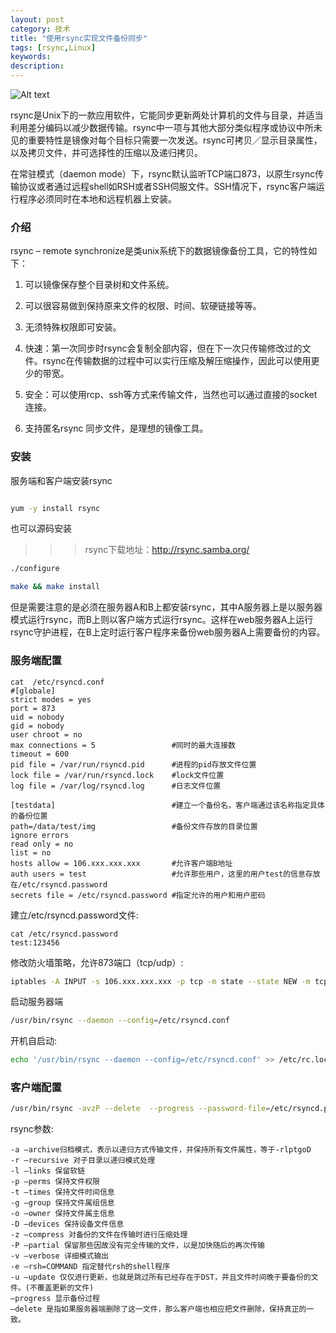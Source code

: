 ```yaml
---
layout: post
category: 技术
title: "使用rsync实现文件备份同步"
tags: [rsync,Linux]
keywords:
description:
---
```


![Alt text](https://dn-yeungben.qbox.me/public/img/tech/2014-12-20-01.jpg)

rsync是Unix下的一款应用软件，它能同步更新两处计算机的文件与目录，并适当利用差分编码以减少数据传输。rsync中一项与其他大部分类似程序或协议中所未见的重要特性是镜像对每个目标只需要一次发送。rsync可拷贝／显示目录属性，以及拷贝文件，并可选择性的压缩以及递归拷贝。

在常驻模式（daemon mode）下，rsync默认监听TCP端口873，以原生rsync传输协议或者通过远程shell如RSH或者SSH伺服文件。SSH情况下，rsync客户端运行程序必须同时在本地和远程机器上安装。



### 介绍

rsync – remote synchronize是类unix系统下的数据镜像备份工具，它的特性如下：

1. 可以镜像保存整个目录树和文件系统。

2. 可以很容易做到保持原来文件的权限、时间、软硬链接等等。

3. 无须特殊权限即可安装。

4. 快速：第一次同步时rsync会复制全部内容，但在下一次只传输修改过的文件。rsync在传输数据的过程中可以实行压缩及解压缩操作，因此可以使用更少的带宽。

5. 安全：可以使用rcp、ssh等方式来传输文件，当然也可以通过直接的socket连接。

6. 支持匿名rsync 同步文件，是理想的镜像工具。

### 安装

服务端和客户端安装rsync

```sh

yum -y install rsync

```
也可以源码安装

>>>rsync下载地址：http://rsync.samba.org/

```sh
./configure
```

```sh
make && make install
```

但是需要注意的是必须在服务器A和B上都安装rsync，其中A服务器上是以服务器模式运行rsync，而B上则以客户端方式运行rsync。这样在web服务器A上运行rsync守护进程，在B上定时运行客户程序来备份web服务器A上需要备份的内容。

### 服务端配置
    cat  /etc/rsyncd.conf
    #[globale]
    strict modes = yes
    port = 873
    uid = nobody
    gid = nobody
    user chroot = no
    max connections = 5                 #同时的最大连接数
    timeout = 600
    pid file = /var/run/rsyncd.pid      #进程的pid存放文件位置
    lock file = /var/run/rsyncd.lock    #lock文件位置
    log file = /var/log/rsyncd.log      #日志文件位置

    [testdata]                          #建立一个备份名，客户端通过该名称指定具体的备份位置
    path=/data/test/img                 #备份文件存放的目录位置
    ignore errors
    read only = no
    list = no
    hosts allow = 106.xxx.xxx.xxx       #允许客户端B地址
    auth users = test                   #允许那些用户，这里的用户test的信息存放在/etc/rsyncd.password
    secrets file = /etc/rsyncd.password #指定允许的用户和用户密码

建立/etc/rsyncd.password文件:

    cat /etc/rsyncd.password
    test:123456

修改防火墙策略，允许873端口（tcp/udp）:

```sh
iptables -A INPUT -s 106.xxx.xxx.xxx -p tcp -m state --state NEW -m tcp --dport 873 -j ACCEPT service iptables save
```

启动服务器端

```sh
/usr/bin/rsync --daemon --config=/etc/rsyncd.conf
```
开机自启动:

```sh
echo '/usr/bin/rsync --daemon --config=/etc/rsyncd.conf' >> /etc/rc.local
```

### 客户端配置

```sh
/usr/bin/rsync -avzP --delete  --progress --password-file=/etc/rsyncd.password test@服务端ip::test /data/backup/img
```

rsync参数:

    -a –archive归档模式，表示以递归方式传输文件，并保持所有文件属性，等于-rlptgoD
    -r –recursive 对子目录以递归模式处理
    -l –links 保留软链
    -p –perms 保持文件权限
    -t –times 保持文件时间信息
    -g –group 保持文件属组信息
    -o –owner 保持文件属主信息
    -D –devices 保持设备文件信息
    -z –compress 对备份的文件在传输时进行压缩处理
    -P –partial 保留那些因故没有完全传输的文件，以是加快随后的再次传输
    -v –verbose 详细模式输出
    -e –rsh=COMMAND 指定替代rsh的shell程序
    -u –update 仅仅进行更新，也就是跳过所有已经存在于DST，并且文件时间晚于要备份的文件。(不覆盖更新的文件)
    –progress 显示备份过程
    –delete 是指如果服务器端删除了这一文件，那么客户端也相应把文件删除，保持真正的一致。


